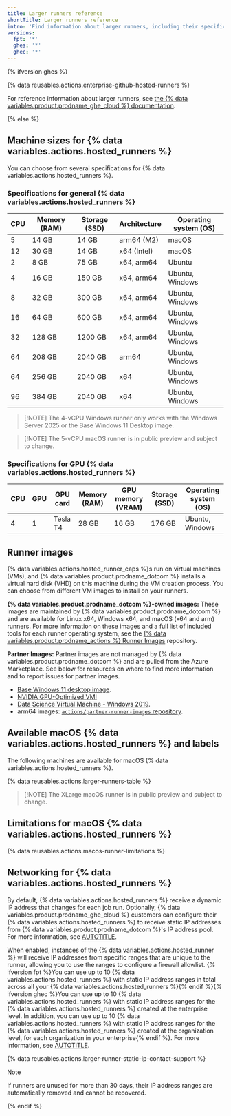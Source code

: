 ```yaml
---
title: Larger runners reference
shortTitle: Larger runners reference
intro: 'Find information about larger runners, including their specifications and customization options.'
versions:
  fpt: '*'
  ghes: '*'
  ghec: '*'
---
```


{% ifversion ghes %}

{% data reusables.actions.enterprise-github-hosted-runners %}

For reference information about larger runners, see [the {% data variables.product.prodname_ghe_cloud %} documentation](/enterprise-cloud@latest/actions/reference/larger-runners-reference).

{% else %}

## Machine sizes for {% data variables.actions.hosted_runners %}

You can choose from several specifications for {% data variables.actions.hosted_runners %}.

### Specifications for general {% data variables.actions.hosted_runners %}

| CPU | Memory (RAM)  | Storage (SSD) | Architecture | Operating system (OS) |
| --- | ------------- | ------------- | ------------ | --------------------- |
| 5   | 14 GB         | 14 GB         | arm64 (M2)   | macOS                 |
| 12  | 30 GB         | 14 GB         | x64 (Intel)  | macOS                 |
| 2   | 8 GB          | 75 GB         | x64, arm64   | Ubuntu                |
| 4   | 16 GB         | 150 GB        | x64, arm64   | Ubuntu, Windows       |
| 8   | 32 GB         | 300 GB        | x64, arm64   | Ubuntu, Windows       |
| 16  | 64 GB         | 600 GB        | x64, arm64   | Ubuntu, Windows       |
| 32  | 128 GB        | 1200 GB       | x64, arm64   | Ubuntu, Windows       |
| 64  | 208 GB        | 2040 GB       | arm64        | Ubuntu, Windows       |
| 64  | 256 GB        | 2040 GB       | x64          | Ubuntu, Windows       |
| 96 | 384 GB         | 2040 GB       | x64          | Ubuntu, Windows        |

>[!NOTE] The 4-vCPU Windows runner only works with the Windows Server 2025 or the Base Windows 11 Desktop image.

>[!NOTE] The 5-vCPU macOS runner is in public preview and subject to change.

### Specifications for GPU {% data variables.actions.hosted_runners %}

| CPU | GPU | GPU card | Memory (RAM) | GPU memory (VRAM) | Storage (SSD) | Operating system (OS) |
| --- | --- | -------- | ------------ | ----------------- | ------------- | --------------------- |
| 4   | 1   | Tesla T4 | 28 GB        | 16 GB             | 176 GB        | Ubuntu, Windows       |

## Runner images

{% data variables.actions.hosted_runner_caps %}s run on virtual machines (VMs), and {% data variables.product.prodname_dotcom %} installs a virtual hard disk (VHD) on this machine during the VM creation process. You can choose from different VM images to install on your runners.

**{% data variables.product.prodname_dotcom %}-owned images:** These images are maintained by {% data variables.product.prodname_dotcom %} and are available for Linux x64, Windows x64, and macOS (x64 and arm) runners. For more information on these images and a full list of included tools for each runner operating system, see the [{% data variables.product.prodname_actions %} Runner Images](https://github.com/actions/runner-images) repository.

**Partner Images:** Partner images are not managed by {% data variables.product.prodname_dotcom %} and are pulled from the Azure Marketplace. See below for resources on where to find more information and to report issues for partner images.
 * [Base Windows 11 desktop image](https://azuremarketplace.microsoft.com/en-us/marketplace/apps/microsoftwindowsdesktop.windows-11?tab=Overview).
 * [NVIDIA GPU-Optimized VMI](https://azuremarketplace.microsoft.com/en-us/marketplace/apps/nvidia.ngc_azure_17_11)
 * [Data Science Virtual Machine - Windows 2019](https://azuremarketplace.microsoft.com/en-us/marketplace/apps/microsoft-dsvm.dsvm-win-2019?tab=overview).
 * arm64 images: [`actions/partner-runner-images` repository](https://github.com/actions/partner-runner-images).

## Available macOS {% data variables.actions.hosted_runners %} and labels

The following machines are available for macOS {% data variables.actions.hosted_runners %}.

{% data reusables.actions.larger-runners-table %}

>[!NOTE] The XLarge macOS runner is in public preview and subject to change.

## Limitations for macOS {% data variables.actions.hosted_runners %}

{% data reusables.actions.macos-runner-limitations %}

## Networking for {% data variables.actions.hosted_runners %}

By default, {% data variables.actions.hosted_runners %} receive a dynamic IP address that changes for each job run. Optionally, {% data variables.product.prodname_ghe_cloud %} customers can configure their {% data variables.actions.hosted_runners %} to receive static IP addresses from {% data variables.product.prodname_dotcom %}'s IP address pool. For more information, see [AUTOTITLE](/authentication/keeping-your-account-and-data-secure/about-githubs-ip-addresses).

When enabled, instances of the {% data variables.actions.hosted_runner %} will receive IP addresses from specific ranges that are unique to the runner, allowing you to use the ranges to configure a firewall allowlist. {% ifversion fpt %}You can use up to 10 {% data variables.actions.hosted_runners %} with static IP address ranges in total across all your {% data variables.actions.hosted_runners %}{% endif %}{% ifversion ghec %}You can use up to 10 {% data variables.actions.hosted_runners %} with static IP address ranges for the {% data variables.actions.hosted_runners %} created at the enterprise level. In addition, you can use up to 10 {% data variables.actions.hosted_runners %} with static IP address ranges for the {% data variables.actions.hosted_runners %} created at the organization level, for each organization in your enterprise{% endif %}. For more information, see [AUTOTITLE](/actions/using-github-hosted-runners/managing-larger-runners#networking-for-larger-runners).

{% data reusables.actions.larger-runner-static-ip-contact-support %}

> [!NOTE]
> If runners are unused for more than 30 days, their IP address ranges are automatically removed and cannot be recovered.

{% endif %}
